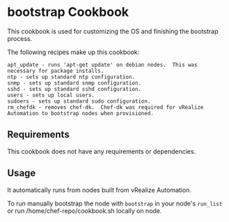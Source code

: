 bootstrap Cookbook
==================

This cookbook is used for customizing the OS and finishing the bootstrap process.

The following recipes make up this cookbook:

	apt_update - runs 'apt-get update' on debian nodes.  This was necessary for package installs.
	ntp - sets up standard ntp configuration.
	snmp - sets up standard snmp configuration.
	sshd - sets up standard sshd configuration.
	users - sets up local users.  
	sudoers - sets up standard sudo configuration.
	rm_chefdk - removes chef-dk.  Chef-dk was required for vRealize Automation to bootstrap nodes when provisioned.


Requirements
------------

This cookbook does not have any requirements or dependencies.


Usage
-----

It automatically runs from nodes built from vRealize Automation.

To run manually bootstrap the node with `bootstrap` in your node's `run_list` or run /home/chef-repo/cookbook.sh locally on node.